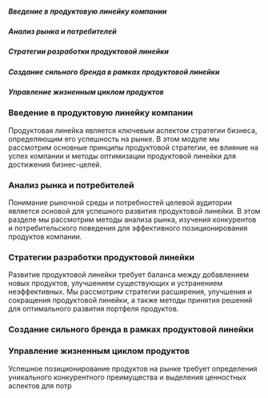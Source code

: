 ##### Введение в продуктовую линейку компании

##### Анализ рынка и потребителей

##### Стратегии разработки продуктовой линейки

##### Создание сильного бренда в рамках продуктовой линейки

##### Управление жизненным циклом продуктов



### Введение в продуктовую линейку компании

Продуктовая линейка является ключевым аспектом стратегии бизнеса, определяющим его успешность на рынке. В этом модуле мы рассмотрим основные принципы продуктовой стратегии, ее влияние на успех компании и методы оптимизации продуктовой линейки для достижения бизнес-целей.

### Анализ рынка и потребителей

Понимание рыночной среды и потребностей целевой аудитории является основой для успешного развития продуктовой линейки. В этом разделе мы рассмотрим методы анализа рынка, изучения конкурентов и потребительского поведения для эффективного позиционирования продуктов компании.

### Стратегии разработки продуктовой линейки

Развитие продуктовой линейки требует баланса между добавлением новых продуктов, улучшением существующих и устранением неэффективных. Мы рассмотрим стратегии расширения, улучшения и сокращения продуктовой линейки, а также методы принятия решений для оптимального развития портфеля продуктов.

### Создание сильного бренда в рамках продуктовой линейки

### Управление жизненным циклом продуктов

Успешное позиционирование продуктов на рынке требует определения уникального конкурентного преимущества и выделения ценностных аспектов для потр